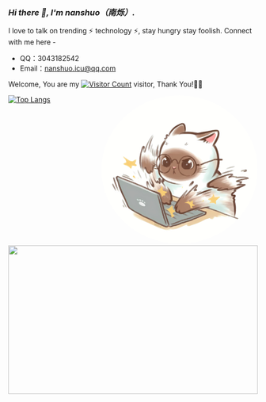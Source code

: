 <link rel="stylesheet" type="text/css" href="./beautiful.css">

### _Hi there 👋, I'm nanshuo（南烁）._

I love to talk on trending ⚡ technology ⚡, stay hungry stay foolish. Connect with me here -

- QQ：3043182542
- Email：nanshuo.icu@qq.com


Welcome, You are my [![Visitor Count](https://profile-counter.glitch.me/nanshuo0814/count.svg)](https://github.com/nanshuo0814/) visitor, Thank You!🎉🎉

[![Top Langs](https://github-readme-stats.vercel.app/api/top-langs/?username=nanshuo0814&theme=flag-india)](https://github.com/all-smile/github-readme-stats)
<span style="float: right;"><img src="https://raw.githubusercontent.com/nanshuo0814/nanshuo0814/main/maomi.jpg" style="border-radius: 80%;" height=300/></span>

<span><img src="https://github-readme-stats.vercel.app/api?username=nanshuo0814&count_private=true&show_icons=true" height=300 width=100%/></span>

